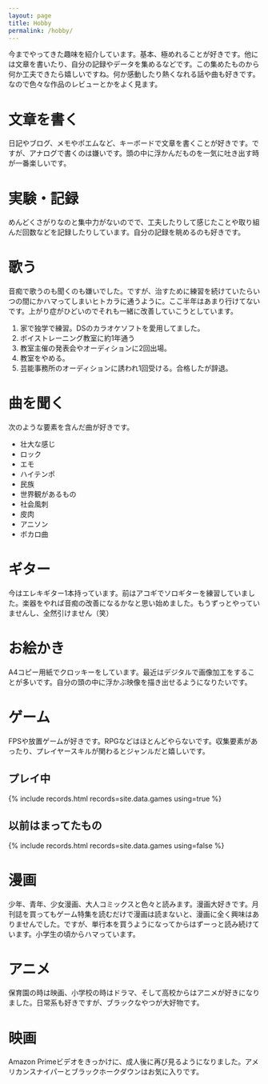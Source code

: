 ```yaml
---
layout: page
title: Hobby
permalink: /hobby/
---
```


今までやってきた趣味を紹介しています。基本、極めれることが好きです。他には文章を書いたり、自分の記録やデータを集めるなどです。この集めたものから何か工夫できたら嬉しいですね。何か感動したり熱くなれる話や曲も好きです。なので色々な作品のレビューとかをよく見ます。

# 文章を書く
日記やブログ、メモやポエムなど、キーボードで文章を書くことが好きです。ですが、アナログで書くのは嫌いです。頭の中に浮かんだものを一気に吐き出す時が一番楽しいです。

# 実験・記録
めんどくさがりなのと集中力がないのでで、工夫したりして感じたことや取り組んだ回数などを記録したりしています。自分の記録を眺めるのも好きです。

# 歌う
音痴で歌うのも聞くのも嫌いでした。ですが、治すために練習を続けていたらいつの間にかハマってしまいヒトカラに通うように。ここ半年はあまり行けてないです。上がり症がひどいのでそれも一緒に改善していこうとしています。

1. 家で独学で練習。DSのカラオケソフトを愛用してました。
2. ボイストレーニング教室に約1年通う
3. 教室主催の発表会やオーディションに2回出場。
4. 教室をやめる。
5. 芸能事務所のオーディションに誘われ1回受ける。合格したが辞退。

# 曲を聞く
次のような要素を含んだ曲が好きです。

* 壮大な感じ
* ロック
* エモ
* ハイテンポ
* 民族
* 世界観があるもの
* 社会風刺
* 皮肉
* アニソン
* ボカロ曲

# ギター
今はエレキギター1本持っています。前はアコギでソロギターを練習していました。楽器をやれば音痴の改善になるかなと思い始めました。もうずっとやっていませんし、全然引けません（笑）

# お絵かき
A4コピー用紙でクロッキーをしています。最近はデジタルで画像加工をすることが多いです。自分の頭の中に浮かぶ映像を描き出せるようになりたいです。

# ゲーム
FPSや放置ゲームが好きです。RPGなどはほとんどやらないです。収集要素があったり、プレイヤースキルが関わるとジャンルだと嬉しいです。

## プレイ中
{% include records.html records=site.data.games using=true %}

## 以前はまってたもの
{% include records.html records=site.data.games using=false %}

# 漫画
少年、青年、少女漫画、大人コミックスと色々と読みます。漫画大好きです。月刊誌を買ってもゲーム特集を読むだけで漫画は読まないと、漫画に全く興味はありませんでした。ですが、単行本を買うようになってからはずーっと読み続けています。小学生の頃からハマっています。

# アニメ
保育園の時は映画、小学校の時はドラマ、そして高校からはアニメが好きになりました。日常系も好きですが、ブラックなやつが大好物です。

# 映画
Amazon Primeビデオをきっかけに、成人後に再び見るようになりました。アメリカンスナイパーとブラックホークダウンはお気に入りです。
